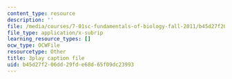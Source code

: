 ```yaml
---
content_type: resource
description: ''
file: /media/courses/7-01sc-fundamentals-of-biology-fall-2011/b45d27f206dd29fde68d65f09dc23993_OBloWTHFPZc.srt
file_type: application/x-subrip
learning_resource_types: []
ocw_type: OCWFile
resourcetype: Other
title: 3play caption file
uid: b45d27f2-06dd-29fd-e68d-65f09dc23993
---
```

